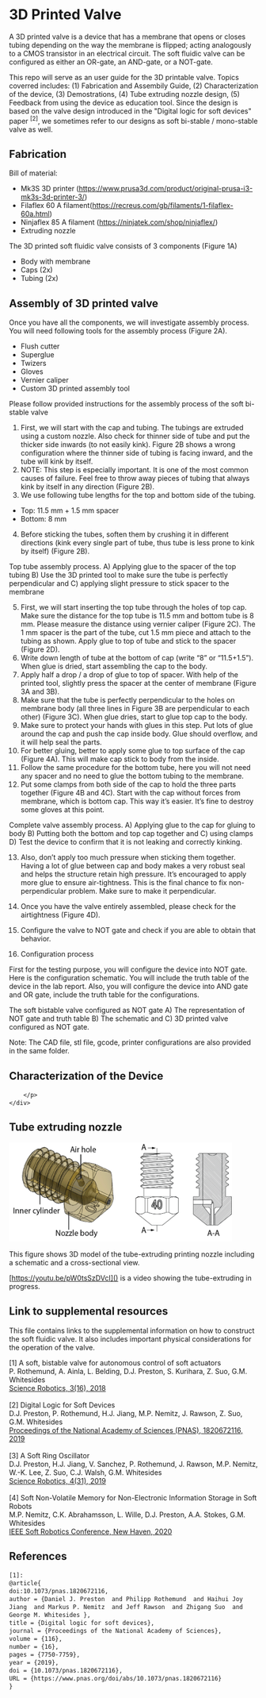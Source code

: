 # 3D Printed Valve
A 3D printed valve is a device that has a membrane that opens or closes tubing depending on the way the membrane is flipped; acting analogously to a CMOS transistor in an electrical circuit. The soft fluidic valve can be configured as either an OR-gate, an AND-gate, or a NOT-gate. 

This repo will serve as an user guide for the 3D printable valve. Topics coverred includes: (1) Fabrication and Assembily Guide, (2) Characterization of the device, (3) Demostrations, (4) Tube extruding nozzle design, (5) Feedback from using the device as education tool. Since the design is based on the valve design introduced in the "Digital logic for soft devices" paper $^{[2]}$, we sometimes refer to our designs as soft bi-stable / mono-stable valve as well.

## Fabrication 

Bill of material:
* Mk3S 3D printer (https://www.prusa3d.com/product/original-prusa-i3-mk3s-3d-printer-3/)
* Filaflex 60 A filament(https://recreus.com/gb/filaments/1-filaflex-60a.html)
* Ninjaflex 85 A filament (https://ninjatek.com/shop/ninjaflex/)
* Extruding nozzle

The 3D printed soft fluidic valve consists of 3 components (Figure 1A)
* Body with membrane 
* Caps (2x)
*	Tubing (2x) 

## Assembly of 3D printed valve 
Once you have all the components, we will investigate assembly process. You will need following tools for the assembly process (Figure 2A).
*	Flush cutter
*	Superglue
*	Twizers
*	Gloves
*	Vernier caliper
*	Custom 3D printed assembly tool

Please follow provided instructions for the assembly process of the soft bi-stable valve
1.	First, we will start with the cap and tubing. The tubings are extruded using a custom nozzle. Also check for thinner side of tube and put the thicker side inwards (to not easily kink). Figure 2B shows a wrong configuration where the thinner side of tubing is facing inward, and the tube will kink by itself. 
2.	NOTE: This step is especially important. It is one of the most common causes of failure. Feel free to throw away pieces of tubing that always kink by itself in any direction (Figure 2B).
3.	We use following tube lengths for the top and bottom side of the tubing.
*	Top: 11.5 mm + 1.5 mm spacer
*	Bottom: 8 mm
4.	Before sticking the tubes, soften them by crushing it in different directions (kink every single part of tube, thus tube is less prone to kink by itself) (Figure 2B).


Top tube assembly process. A) Applying glue to the spacer of the top tubing B) Use the 3D printed tool to make sure the tube is perfectly perpendicular and C) applying slight pressure to stick spacer to the membrane

5.	First, we will start inserting the top tube through the holes of top cap. Make sure the distance for the top tube is 11.5 mm and bottom tube is 8 mm. Please measure the distance using vernier caliper (Figure 2C). The 1 mm spacer is the part of the tube, cut 1.5 mm piece and attach to the tubing as shown. Apply glue to top of tube and stick to the spacer (Figure 2D).
6.	Write down length of tube at the bottom of cap (write “8” or “11.5+1.5”). When glue is dried, start assembling the cap to the body.
7.	Apply half a drop / a drop of glue to top of spacer. With help of the printed tool, slightly press the spacer at the center of membrane (Figure 3A and 3B).
8.	Make sure that the tube is perfectly perpendicular to the holes on membrane body (all three lines in Figure 3B are perpendicular to each other) (Figure 3C). When glue dries, start to glue top cap to the body.
9.	Make sure to protect your hands with glues in this step. Put lots of glue around the cap and push the cap inside body. Glue should overflow, and it will help seal the parts.
10.	For better gluing, better to apply some glue to top surface of the cap (Figure 4A). This will make cap stick to body from the inside. 
11.	Follow the same procedure for the bottom tube, here you will not need any spacer and no need to glue the bottom tubing to the membrane. 
12.	Put some clamps from both side of the cap to hold the three parts together (Figure 4B and 4C). Start with the cap without forces from membrane, which is bottom cap. This way it’s easier. It’s fine to destroy some gloves at this point.

 

Complete valve assembly process. A) Applying glue to  the cap for gluing to body B) Putting both the bottom and top cap together and C) using clamps D) Test the device to confirm that it is not leaking and correctly kinking. 

13.	Also, don’t apply too much pressure when sticking them together. Having a lot of glue between cap and body makes a very robust seal and helps the structure retain high pressure. It’s encouraged to apply more glue to ensure air-tightness. This is the final chance to fix non-perpendicular problem. Make sure to make it perpendicular.
14.	Once you have the valve entirely assembled, please check for the airtightness (Figure 4D).
15.	Configure the valve to NOT gate and check if you are able to obtain that behavior.

4.	Configuration process

First for the testing purpose, you will configure the device into NOT gate. Here is the configuration schematic. You will include the truth table of the device in the lab report. Also, you will configure the device into AND gate and OR gate, include the truth table for the configurations.

 

The soft bistable valve configured as NOT gate A) The representation of NOT gate and truth table B) The schematic and C) 3D printed valve configured as NOT gate. 





Note:
The CAD file, stl file, gcode, printer configurations are also provided in the same folder.


## Characterization of the Device



<!--
<div style="display: flex; flex-direction: row;">
    <img src="pic/nozzle_design.png" width="50%" />
    <p>
    hello
    </p>
    <img src="pic/nozzle_design.png" width="50%" />
</div>
-->
<!--
<div style="display: flex; align-items: center;">
    <div style="flex: 1;">
        <img src="pic/XOR_demo.png" style="max-width: 100%; height: auto;" />
    </div>
    <div style="flex: 1; padding: 0 20px;">
        <p>
        Optimised XOR gate. (A) An INHIBIT gate along with the truth table and schematic representation. (B) The circuit diagram of XOR gate with five logic gates. When we optimise the XOR gate using an INHIBIT gate, we only require three logic gates. (C) The assembly of a XOR gate from our 3D printed valves. (D) Implementation of an optimized XOR gate with the output directly connected to a soft display. When both inputs of the XOR gate are HIGH ($A=1$ and $B=1$), the output is LOW ($Q=0$).
        <!-- This demo shows how making the XOR gate from the mono-stable valves. It also showcases how the INHIBIT gate configuration can dramastically simplify the number of gates and connections in a circuit. This design trick is also evident in subsequent demos. -->
        </p>
    </div>


<!--
</div>

<br>
<div style="display: flex; align-items: center;">
    <div style="flex: 1;">
        <img src="pic/Dlatch_demo.png" style="max-width: 100%; height: auto;" />
    </div>
    <div style="flex: 1; padding: 0 20px;">
        <p>
        Optimized D-latch circuit. (A) The diagram of a conventional D-latch circuit from six logic gates and the optimized circuit from three logic gates using an INHIBIT gate with a set-reset latch. (B) We modified the 3D printed valve design to create a bistable device; bistable devices act as non-volatile SR latches. (C) Implementation of a D-latch using our 3D printed valves and a soft display. When both the data and clock inputs are HIGH ($D = 1$ and $CLK = 1$), the output turns HIGH ($Q=1$).
        </p>
    </div>
</div>

-->


## Tube extruding nozzle

<img src="pic/nozzle_design.png" width="450" height="200"> 

This figure shows 3D model of the tube-extruding printing nozzle including a schematic and a cross-sectional view. 

[https://youtu.be/pW0tsSzDVcI]() is a video showing the tube-extruding in progress.


## Link to supplemental resources
This file contains links to the supplemental information on how to construct the soft fluidic valve. It also includes important physical considerations for the operation of the valve. 


[1] A soft, bistable valve for autonomous control of soft actuators  
P. Rothemund, A. Ainla, L. Belding, D.J. Preston, S. Kurihara, Z. Suo, G.M. Whitesides  
[Science Robotics, 3(16), 2018](https://gmwgroup.harvard.edu/files/gmwgroup/files/1301.pdf)\
\
[2] Digital Logic for Soft Devices  
D.J. Preston, P. Rothemund, H.J. Jiang, M.P. Nemitz, J. Rawson, Z. Suo, G.M. Whitesides  
[Proceedings of the National Academy of Sciences (PNAS), 1820672116, 2019](https://gmwgroup.harvard.edu/files/gmwgroup/files/1318.pdf) \
\
[3] A Soft Ring Oscillator  
D.J. Preston, H.J. Jiang, V. Sanchez, P. Rothemund, J. Rawson, M.P. Nemitz, W.-K. Lee, Z. Suo, C.J. Walsh, G.M. Whitesides  
[Science Robotics, 4(31), 2019](https://gmwgroup.harvard.edu/files/gmwgroup/files/1323.pdf) \
\
[4] Soft Non-Volatile Memory for Non-Electronic Information Storage in Soft Robots  
M.P. Nemitz, C.K. Abrahamsson, L. Wille, D.J. Preston, A.A. Stokes, G.M. Whitesides  
[IEEE Soft Robotics Conference, New Haven, 2020](https://cpb-us-w2.wpmucdn.com/wp.wpi.edu/dist/e/484/files/2021/09/Soft_Non-Volatile_Memory_for_Non-Electronic_Information_Storage_in_Soft_Robots.pdf)  


## References
```
[1]:
@article{
doi:10.1073/pnas.1820672116,
author = {Daniel J. Preston  and Philipp Rothemund  and Haihui Joy Jiang  and Markus P. Nemitz  and Jeff Rawson  and Zhigang Suo  and George M. Whitesides },
title = {Digital logic for soft devices},
journal = {Proceedings of the National Academy of Sciences},
volume = {116},
number = {16},
pages = {7750-7759},
year = {2019},
doi = {10.1073/pnas.1820672116},
URL = {https://www.pnas.org/doi/abs/10.1073/pnas.1820672116}
}


```

